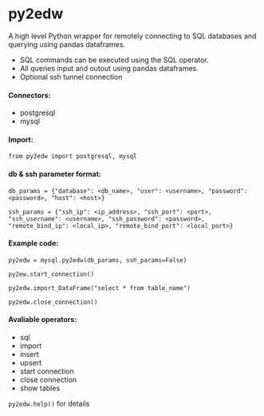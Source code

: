 # py2edw
A high level Python wrapper for remotely connecting to SQL databases and querying using pandas dataframes.

- SQL commands can be executed using the SQL operator.
- All queries input and outout using pandas dataframes.
- Optional ssh tunnel connection

#### Connectors:
- postgresql
- mysql

#### Import:
`from py2edw import postgresql, mysql`

#### db  & ssh parameter format:
`db_params = {"database": <db_name>, "user": <username>, "password": <password>, "host": <host>}`

`ssh_params = {"ssh_ip": <ip_address>, "ssh_port": <port>, "ssh_username": <username>, "ssh_password": <password>, "remote_bind_ip": <local_ip>, "remote_bind_port": <local_port>}`

#### Example code:
`py2edw = mysql.py2edw(db_params, ssh_params=False)`

`py2ew.start_connection()`

`py2edw.import_DataFrame("select * from table_name")`

`py2edw.close_connection()`

#### Avaliable operators:
- sql
- import
- insert
- upsert
- start connection
- close connection
- show tables

`py2edw.help()` for details
